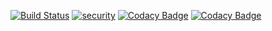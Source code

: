 [![Build Status](https://travis-ci.org/hovancik/forsythia.svg?branch=master)](https://travis-ci.org/hovancik/forsythia)
[![security](https://hakiri.io/github/hovancik/forsythia/develop.svg)](https://hakiri.io/github/hovancik/forsythia/develop)
[![Codacy Badge](https://api.codacy.com/project/badge/coverage/1efe2cf9dde74a418e824e95b50180f1)](https://www.codacy.com/app/conta-srdr/forsythia)
[![Codacy Badge](https://api.codacy.com/project/badge/grade/1efe2cf9dde74a418e824e95b50180f1)](https://www.codacy.com/app/conta-srdr/forsythia)
